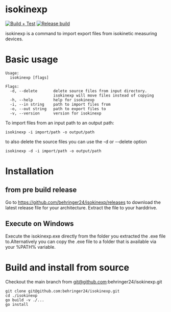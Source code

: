 # isokinexp
[![Build + Test](https://github.com/behringer24/isokinexp/actions/workflows/go.yml/badge.svg)](https://github.com/behringer24/isokinexp/actions/workflows/go.yml)
[![Release build](https://github.com/behringer24/isokinexp/actions/workflows/release.yml/badge.svg)](https://github.com/behringer24/isokinexp/actions/workflows/release.yml)

isokinexp is a command to import export files from isokinetic measuring devices.

# Basic usage

```
Usage:
  isokinexp [flags]

Flags:
  -d, --delete       delete source files from input directory.
                     isokinexp will move files instead of copying
  -h, --help         help for isokinexp
  -i, --in string    path to import files from
  -o, --out string   path to export files to
  -v, --version      version for isokinexp
  ```

To import files from an input path to an output path:

```
isokinexp -i import/path -o output/path
```

to also delete the source files you can use the -d or --delete option

```
isokinexp -d -i import/path -o output/path
```

# Installation
## from pre build release

Go to https://github.com/behringer24/isokinexp/releases to download the latest release file for your architecture. Extract the file to your harddrive.

## Execute on Windows

Execute the isokinexp.exe directly from the folder you extracted the .exe file to.Alternatively you can copy the .exe file to a folder that is available via your %PATH% variable.

# Build and install from source

Checkout the main branch from git@github.com:behringer24/isokinexp.git

```
git clone git@github.com:behringer24/isokinexp.git
cd ./isokinexp
go build -v ./...
go install
```
